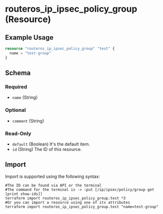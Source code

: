 # routeros_ip_ipsec_policy_group (Resource)


## Example Usage
```terraform
resource "routeros_ip_ipsec_policy_group" "test" {
  name = "test-group"
}
```

<!-- schema generated by tfplugindocs -->
## Schema

### Required

- `name` (String)

### Optional

- `comment` (String)

### Read-Only

- `default` (Boolean) It's the default item.
- `id` (String) The ID of this resource.

## Import
Import is supported using the following syntax:
```shell
#The ID can be found via API or the terminal
#The command for the terminal is -> :put [/ip/ipsec/policy/group get [print show-ids]]
terraform import routeros_ip_ipsec_policy_group.test *3
#Or you can import a resource using one of its attributes
terraform import routeros_ip_ipsec_policy_group.test "name=test-group"
```
